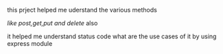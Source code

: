 this prject helped me uderstand the various methods 

*like post,get,put and delete* also 

it helped me understand status code what are the use cases of it by using express module 
